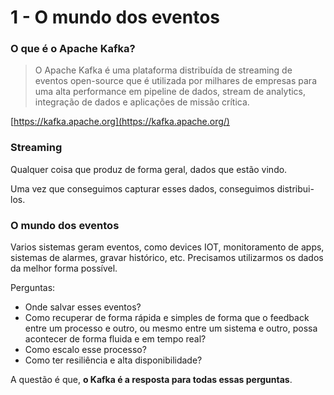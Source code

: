 # 1 - O mundo dos eventos

### O que é o Apache Kafka?

> O Apache Kafka é uma plataforma distribuída de streaming de eventos open-source que é utilizada por milhares de empresas para uma alta performance em pipeline de dados, stream de analytics, integração de dados e aplicações de missão crítica.
> 

[https://kafka.apache.org](https://kafka.apache.org/)

### Streaming

Qualquer coisa que produz de forma geral, dados que estão vindo.

Uma vez que conseguimos capturar esses dados, conseguimos distribui-los.

### O mundo dos eventos

Varios sistemas geram eventos, como devices IOT, monitoramento de apps, sistemas de alarmes, gravar histórico, etc. Precisamos utilizarmos os dados da melhor forma possível.

Perguntas:

- Onde salvar esses eventos?
- Como recuperar de forma rápida e simples de forma que o feedback entre um processo e outro, ou mesmo entre um sistema e outro, possa acontecer de forma fluida e em tempo real?
- Como escalo esse processo?
- Como ter resiliência e alta disponibilidade?

A questão é que, **o Kafka é a resposta para todas essas perguntas**.